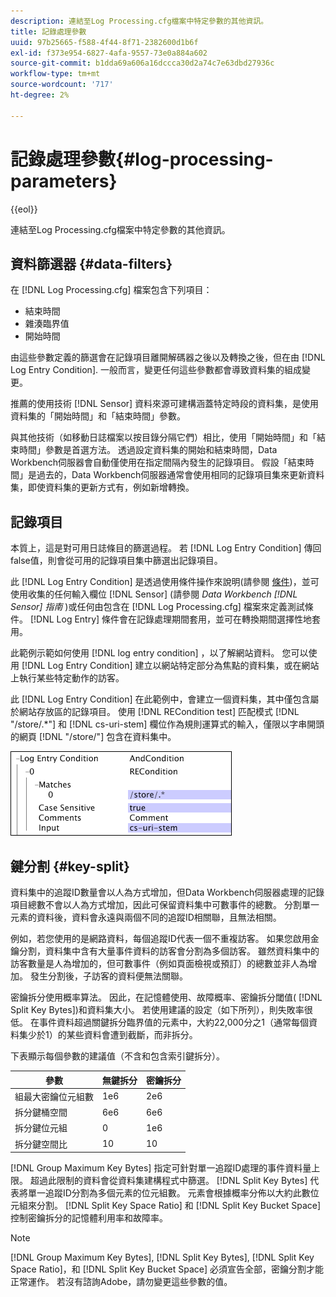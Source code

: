 ```yaml
---
description: 連結至Log Processing.cfg檔案中特定參數的其他資訊。
title: 記錄處理參數
uuid: 97b25665-f588-4f44-8f71-2382600d1b6f
exl-id: f373e954-6827-4afa-9557-73e0a884a602
source-git-commit: b1dda69a606a16dccca30d2a74c7e63dbd27936c
workflow-type: tm+mt
source-wordcount: '717'
ht-degree: 2%

---
```


# 記錄處理參數{#log-processing-parameters}

{{eol}}

連結至Log Processing.cfg檔案中特定參數的其他資訊。

<!--
c_data_filters.xml
-->

## 資料篩選器 {#data-filters}

在 [!DNL Log Processing.cfg] 檔案包含下列項目：

* 結束時間
* 雜湊臨界值
* 開始時間

由這些參數定義的篩選會在記錄項目離開解碼器之後以及轉換之後，但在由 [!DNL Log Entry Condition]. 一般而言，變更任何這些參數都會導致資料集的組成變更。

推薦的使用技術 [!DNL Sensor] 資料來源可建構涵蓋特定時段的資料集，是使用資料集的「開始時間」和「結束時間」參數。

與其他技術（如移動日誌檔案以按目錄分隔它們）相比，使用「開始時間」和「結束時間」參數是首選方法。 透過設定資料集的開始和結束時間，Data Workbench伺服器會自動僅使用在指定間隔內發生的記錄項目。 假設「結束時間」是過去的，Data Workbench伺服器通常會使用相同的記錄項目集來更新資料集，即使資料集的更新方式有，例如新增轉換。

<!--
c_log_entry_con.xml
-->

## 記錄項目

本質上，這是對可用日誌條目的篩選過程。 若 [!DNL Log Entry Condition] 傳回false值，則會從可用的記錄項目集中篩選出記錄項目。

此 [!DNL Log Entry Condition] 是透過使用條件操作來說明(請參閱 [條件](../../../home/c-dataset-const-proc/c-conditions/c-abt-cond.md))，並可使用收集的任何輸入欄位 [!DNL Sensor] (請參閱 *Data Workbench [!DNL Sensor] 指南* )或任何由包含在 [!DNL Log Processing.cfg] 檔案來定義測試條件。 [!DNL Log Entry] 條件會在記錄處理期間套用，並可在轉換期間選擇性地套用。

此範例示範如何使用 [!DNL log entry condition] ，以了解網站資料。 您可以使用 [!DNL Log Entry Condition] 建立以網站特定部分為焦點的資料集，或在網站上執行某些特定動作的訪客。

此 [!DNL Log Entry Condition] 在此範例中，會建立一個資料集，其中僅包含屬於網站存放區的記錄項目。 使用 [!DNL RECondition test] 匹配模式 [!DNL "/store/.*"] 和 [!DNL cs-uri-stem] 欄位作為規則運算式的輸入，僅限以字串開頭的網頁 [!DNL "/store/"] 包含在資料集中。

![](assets/cfg_LogProcessing_LogEntryCondition.png)

<!--
c_key_split.xml
-->

## 鍵分割 {#key-split}

資料集中的追蹤ID數量會以人為方式增加，但Data Workbench伺服器處理的記錄項目總數不會以人為方式增加，因此可保留資料集中可數事件的總數。 分割單一元素的資料後，資料會永遠與兩個不同的追蹤ID相關聯，且無法相關。

例如，若您使用的是網路資料，每個追蹤ID代表一個不重複訪客。 如果您啟用金鑰分割，資料集中含有大量事件資料的訪客會分割為多個訪客。 雖然資料集中的訪客數量是人為增加的，但可數事件（例如頁面檢視或預訂）的總數並非人為增加。 發生分割後，子訪客的資料便無法關聯。

密鑰拆分使用概率算法。 因此，在記憶體使用、故障概率、密鑰拆分閾值( [!DNL Split Key Bytes])和資料集大小。 若使用建議的設定（如下所列），則失敗率很低。 在事件資料超過關鍵拆分臨界值的元素中，大約22,000分之1（通常每個資料集少於1）的某些資料會遭到截斷，而非拆分。

下表顯示每個參數的建議值（不含和包含索引鍵拆分）。

| 參數 | 無鍵拆分 | 密鑰拆分 |
|---|---|---|
| 組最大密鑰位元組數 | 1e6 | 2e6 |
| 拆分鍵桶空間 | 6e6 | 6e6 |
| 拆分鍵位元組 | 0 | 1e6 |
| 拆分鍵空間比 | 10 | 10 |

[!DNL Group Maximum Key Bytes] 指定可針對單一追蹤ID處理的事件資料量上限。 超過此限制的資料會從資料集建構程式中篩選。 [!DNL Split Key Bytes] 代表將單一追蹤ID分割為多個元素的位元組數。 元素會根據概率分佈以大約此數位元組來分割。 [!DNL Split Key Space Ratio] 和 [!DNL Split Key Bucket Space] 控制密鑰拆分的記憶體利用率和故障率。

>[!NOTE]
>
>[!DNL Group Maximum Key Bytes], [!DNL Split Key Bytes], [!DNL Split Key Space Ratio]，和 [!DNL Split Key Bucket Space] 必須宣告全部，密鑰分割才能正常運作。 若沒有諮詢Adobe，請勿變更這些參數的值。
